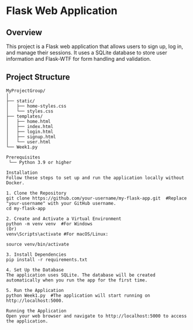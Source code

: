 # Flask Web Application

## Overview

This project is a Flask web application that allows users to sign up, log in, and manage their sessions. It uses a SQLite database to store user information and Flask-WTF for form handling and validation.

## Project Structure

```plaintext
MyProjectGroup/
│
├── static/
│   ├── home-styles.css
│   └── styles.css
├── templates/
│   ├── home.html
│   ├── index.html
│   ├── login.html
│   ├── signup.html
│   └── user.html
└── Week1.py

Prerequisites
 └── Python 3.9 or higher

Installation
Follow these steps to set up and run the application locally without Docker.

1. Clone the Repository
git clone https://github.com/your-username/my-flask-app.git  #Replace "your-username" with your GitHub username.
cd my-flask-app

2. Create and Activate a Virtual Environment
python -m venv venv  #For Windows
(Or)
venv\Scripts\activate #For macOS/Linux:

source venv/bin/activate

3. Install Dependencies
pip install -r requirements.txt

4. Set Up the Database
The application uses SQLite. The database will be created automatically when you run the app for the first time.

5. Run the Application
python Week1.py  #The application will start running on http://localhost:5000.

Running the Application 
Open your web browser and navigate to http://localhost:5000 to access the application.
